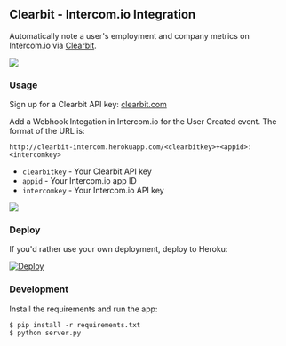 ## Clearbit - Intercom.io Integration

Automatically note a user's employment and company metrics on Intercom.io via [Clearbit](https://clearbit.com/).

![](http://i.imgur.com/CBzmn2B.png)

### Usage

Sign up for a Clearbit API key: [clearbit.com](https://clearbit.com/)

Add a Webhook Integation in Intercom.io for the User Created event. The format of the URL is:

`http://clearbit-intercom.herokuapp.com/<clearbitkey>+<appid>:<intercomkey>`

 - `clearbitkey` - Your Clearbit API key
 - `appid` - Your Intercom.io app ID
 - `intercomkey` - Your Intercom.io API key 

![](http://i.imgur.com/UNKh3up.png)

### Deploy

If you'd rather use your own deployment, deploy to Heroku:

[![Deploy](https://www.herokucdn.com/deploy/button.png)](https://heroku.com/deploy)

### Development

Install the requirements and run the app:

```
$ pip install -r requirements.txt
$ python server.py
```

